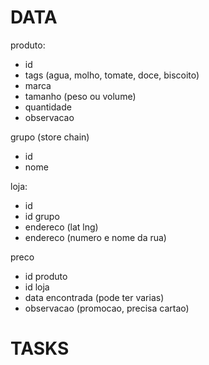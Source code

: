 # DATA

produto:
- id
- tags (agua, molho, tomate, doce, biscoito)
- marca
- tamanho (peso ou volume)
- quantidade
- observacao

grupo (store chain)
- id
- nome

loja:
- id
- id grupo
- endereco (lat lng)
- endereco (numero e nome da rua)

preco
- id produto
- id loja
- data encontrada (pode ter varias)
- observacao (promocao, precisa cartao)

# TASKS
